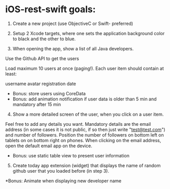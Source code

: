 # iOS-rest-swift goals:

1. Create a new project (use ObjectiveC or Swift- preferred)

2. Setup 2 Xcode targets, where one sets the application background color to black and the other to blue.

3. When opening the app, show a list of all Java developers.

Use the Github API to get the users

Load maximum 10 users at once (paging!).
Each user item should contain at least:

username
avatar
registration date

* Bonus: store users using CoreData
* Bonus: add animation notification if user data is older than 5 min and mandatory after 15 min

4. Show a more detailed screen of the user, when you click on a user item.

Feel free to add any details you want.
Mandatory details are the email address (in some cases it is not public, if so then just write "test@test.com") and number of followers.
Position the number of followers on bottom left on tablets on on bottom right on phones.
When clicking on the email address, open the default email app on the device.

* Bonus: use static table view to present user information

5. Create today app extension (widget) that displays the name of random github user that you loaded before (in step 3).

*Bonus: Animate when displaying new developer name

